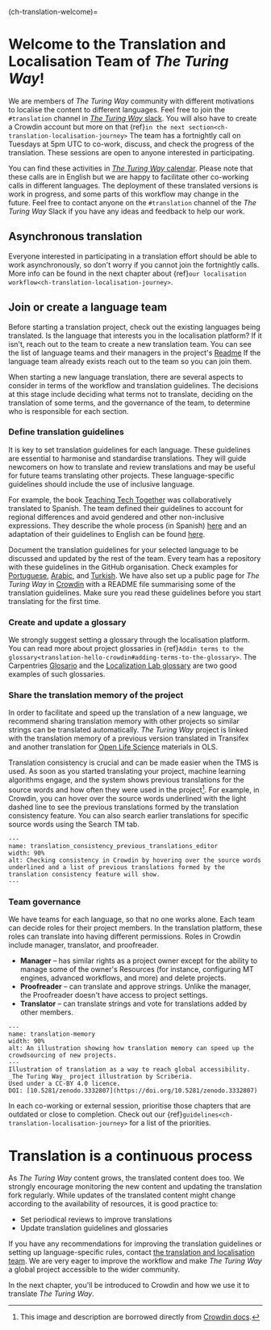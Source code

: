 (ch-translation-welcome)=
# Welcome to the Translation and Localisation Team of _The Turing Way_!

We are members of _The Turing Way_ community with different motivations to localise the content to different languages.
Feel free to join the `#translation` channel in [_The Turing Way_ slack](https://theturingway.slack.com).
You will also have to create a Crowdin account but more on that {ref}`in the next section<ch-translation-localisation-journey>`
The team has a fortnightly call on Tuesdays at 5pm UTC to co-work, discuss, and check the progress of the translation.
These sessions are open to anyone interested in participating.

You can find these activities in [_The Turing Way_ calendar](https://calendar.google.com/calendar?cid=dGhldHVyaW5nd2F5QGdtYWlsLmNvbQ).
Please note that these calls are in English but we are happy to facilitate other co-working calls in different languages.
The deployment of these translated versions is work in progress, and some parts of this workflow may change in the future. Feel free to contact anyone on the `#translation` channel of the _The Turing Way_ Slack if you have any ideas and feedback to help our work.

## Asynchronous translation

Everyone interested in participating in a translation effort should be able to work asynchronously, so don't worry if you cannot join the fortnightly calls. More info can be found in the next chapter about {ref}`our localisation workflow<ch-translation-localisation-journey>`.

## Join or create a language team

Before starting a translation project, check out the existing languages being translated.
Is the language that interests you in the localisation platform? If it isn't, reach out to the team to create a new translation team.
You can see the list of language teams and their managers in the project's [Readme](https://turingway.crowdin.com/turing-way#readme/)
If the language team already exists reach out to the team so you can join them.

When starting a new language translation, there are several aspects to consider in terms of the workflow and translation guidelines.
The decisions at this stage include deciding what terms not to translate, deciding on the translation of some terms, and the governance of the team, to determine who is responsible for each section.

### Define translation guidelines

It is key to set translation guidelines for each language.
These guidelines are essential to harmonise and standardise translations.
They will guide newcomers on how to translate and review translations and may be useful for future teams translating other projects.
These language-specific guidelines should include the use of inclusive language.

For example, the book [Teaching Tech Together](https://teachtogether.tech/) was collaboratively translated to Spanish.
The team defined their guidelines to account for regional differences and avoid gendered and other non-inclusive expressions.
They describe the whole process (in Spanish) [here](https://teachtogether.tech/es/index.html#s:traduccion) and an adaptation of their guidelines to English can be found [here](https://github.com/gvwilson/teachtogether.tech#translations).

Document the translation guidelines for your selected language to be discussed and updated by the rest of the team.
Every team has a repository with these guidelines in the GitHub organisation. 
Check examples for
[Portuguese](https://github.com/TWTranslation/Portuguese_specific_translation_guidelines), [Arabic](https://github.com/TWTranslation/Arabic-specific-Translation-rules), and [Turkish](https://github.com/TWTranslation/Turkish-specific-Translation-rules).
We have also set up a public page for _The Turing Way_ in [Crowdin](https://turingway.crowdin.com/turing-way) with a README file summarising some of the translation guidelines. 
Make sure you read these guidelines before you start translating for the first time.


### Create and update a glossary

We strongly suggest setting a glossary through the localisation platform.
You can read more about project glossaries in {ref}`Addin terms to the glossary<translation-hello-crowdin#adding-terms-to-the-glossary>`.
The Carpentries [Glosario](https://glosario.carpentries.org/) and the [Localization Lab glossary](https://www.localizationlab.org/glossaries) are two good examples of such glossaries.

### Share the translation memory of the project

In order to facilitate and speed up the translation of a new language, we recommend sharing translation memory with other projects so similar strings can be translated automatically.
_The Turing Way_ project is linked with the translation memory of a previous version translated in Transifex and another translation for [Open Life Science](https://openlifesci.org/) materials in OLS.

Translation consistency is crucial and can be made easier when the TMS is used.
As soon as you started translating your project, machine learning algorithms engage, and the system shows previous translations for the source words and how often they were used in the project[^1]. 
For example, in Crowdin, you can hover over the source words underlined with the light dashed line to see the previous translations formed by the translation consistency feature. 
You can also search earlier translations for specific source words using the Search TM tab.

```{figure} ../../figures/translation-consistency-previous-translations-editor.*
---
name: translation_consistency_previous_translations_editor
width: 90%
alt: Checking consistency in Crowdin by hovering over the source words underlined and a list of previous translations formed by the translation consistency feature will show.
---
```


### Team governance

We have teams for each language, so that no one works alone.
Each team can decide roles for their project members.
In the translation platform, these roles can translate into having different permissions. 
Roles in Crowdin include manager, translator, and proofreader.
- **Manager** – has similar rights as a project owner except for the ability to manage some of the owner's Resources (for instance, configuring MT engines, advanced workflows, and more) and delete projects.
- **Proofreader** – can translate and approve strings.
Unlike the manager, the Proofreader doesn't have access to project settings.
- **Translator** – can translate strings and vote for translations added by other members.


```{figure} ../../figures/translation-memory-animation.*
---
name: translation-memory
width: 90%
alt: An illustration showing how translation memory can speed up the crowdsourcing of new projects.
---
Illustration of translation as a way to reach global accessibility. _The Turing Way_ project illustration by Scriberia.
Used under a CC-BY 4.0 licence.
DOI: [10.5281/zenodo.3332807](https://doi.org/10.5281/zenodo.3332807)
```  


In each co-working or external session, prioritise those chapters that are outdated or close to completion. 
Check out our {ref}`guidelines<ch-translation-localisation-journey>` for a list of the priorities.

# Translation is a continuous process

As _The Turing Way_ content grows, the translated content does too. 
We strongly encourage monitoring the new content and updating the translation fork regularly.
While updates of the translated content might change according to the availability of resources, it is good practice to:

* Set periodical reviews to improve translations
* Update translation guidelines and glossaries

If you have any recommendations for improving the translation guidelines or setting up language-specific rules, contact [the translation and localisation team](https://github.com/the-turing-way/the-turing-way/blob/main/ways_of_working.md).
We are very eager to improve the workflow and make _The Turing Way_ a global project accessible to the wider community.


In the next chapter, you'll be introduced to  Crowdin and how we use it to translate _The Turing Way_.
[^1]: This image and description are borrowed directly from [Crowdin docs](https://support.crowdin.com/translation-consistency/).
